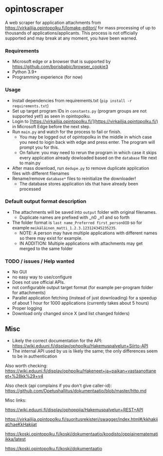 # opintoscraper

A web scraper for application attachments from https://virkailija.opintopolku.fi/lomake-editori/ for mass processing of up to thousands of applications/applicants. This process is not officially supported and may break at any moment, you have been warned.

### Requirements

 - Microsoft edge or a browser that is supported by https://github.com/borisbabic/browser_cookie3
 - Python 3.9+
 - Programming experience (for now)

### Usage

 - Install dependencies from requirements.txt (`pip install -r requirements.txt`)
 - Set up target program IDs in `constants.py` (program groups are not supported yet!) as seen in opintopolku.
 - Login to [https://virkailija.opintopolku.fi/](https://virkailija.opintopolku.fi/) in Microsoft Edge before the next step.
 - Run `main.py` and watch for the process to fail or finish. 
    - You may be logged out of opintopolku in the middle in which case you need to login back with edge and press enter. The program will prompt you for this.
   - On failure: you may need to rerun the program in which case it skips every application already dowloaded based on the `database` file next to main.py
 - After mass download, run `dedupe.py` to remove duplicate application files with different filenames  
 - Rename/remove `database*` files to reinitialize the downloader!
   - The database stores application ids that have already been processed


### Default output format description

  - The attachments will be saved into `output` folder with original filenames.
     - Duplicate names are prefixed with _n0 _n1 and so forth
  - The folder format is `last name_Preferred first_personOID` so for example `meikäläinen_matti_1.2.3.123124345235235`.
     - NOTE: A person may have multiple applications with different names so there may exist for example.
     - IN ADDITION: Multiple applications with attachments may get merged to the same folder

### TODO / issues / Help wanted

 - No GUI
 - no easy way to use/configure 
 - Does not use official APIs.
 - not configurable output target format (for example per-program folder for attachments)
 - Parallel application fetching (instead of just downloading) for a speedup of about 1 hour for 1000 applications (currently takes about 5 hours)
 - Proper logging
 - Download only changed since X (and list changed folders)

## Misc
- Likely the correct documentation for the API: https://wiki.eduuni.fi/display/ophpolku/Hakemuspalvelun+Siirto-API
- The internal API used by us is likely the same; the only differences seem to be in authentication


Also worth checking: https://wiki.eduuni.fi/display/ophpolku/Hakeneet+ja+paikan+vastaanottaneet+%28kk%29+v4

Also check (api complains if you don't give caller-id):
https://github.com/Opetushallitus/dokumentaatio/blob/master/http.md

Misc links:

https://wiki.eduuni.fi/display/ophoppija/Hakemuspalvelun+REST+API

https://virkailija.opintopolku.fi/suoritusrekisteri/swagger/index.html#/kkhakijat/haeKkHakijat

https://koski.opintopolku.fi/koski/dokumentaatio/koodisto/oppiainematematiikka/latest

https://koski.opintopolku.fi/koski/dokumentaatio
